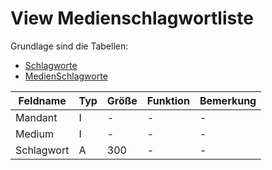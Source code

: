 # View Medienschlagwortliste

Grundlage sind die Tabellen:

* [Schlagworte](https://doc.magellan-toolbox.stueber.de/datenstruktur/schlusseltabellen-schlusselverzeichnisse/Schlagworte/)
* [MedienSchlagworte](https://doc.magellan-toolbox.stueber.de/datenstruktur/schlusseltabellen-schlusselverzeichnisse/MedienSchlagworte/)

| Feldname   | Typ | Größe | Funktion | Bemerkung |
|------------|-----|-------|----------|-----------|
| Mandant    | I   | -     | -        | -         |
| Medium     | I   | -     | -        | -         |
| Schlagwort | A   | 300   | -        | -         |
